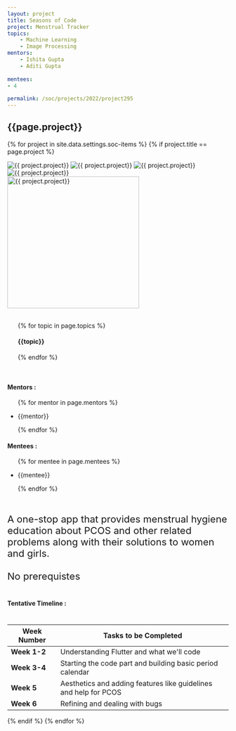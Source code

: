 ```yaml
---
layout: project
title: Seasons of Code
project: Menstrual Tracker
topics:
    - Machine Learning
    - Image Processing
mentors:
    - Ishita Gupta
    - Aditi Gupta
    
mentees:
- 4
    
permalink: /soc/projects/2022/project295
---
```


<h2 class="display1 m-3 p-3 text-center project-title">{{page.project}}</h2>

{% for project in site.data.settings.soc-items %}
{% if project.title == page.project %}
<div class ="img-soc d-block"> 
    <img src="{{ site.baseurl }}/{{ project.image }}" alt="{{ project.project}}" class="image-1">
    <img src="{{ site.baseurl }}/{{ project.image }}" alt="{{ project.project}}" class="image-2">
    <img src="{{ site.baseurl }}/{{ project.image }}" alt="{{ project.project}}" class="image-3">
    <img src="{{ site.baseurl }}/{{ project.image }}" alt="{{ project.project}}" class="image-4">
</div>
<div class = "mobile-img-soc">
  <img src="{{ site.baseurl }}/{{ project.image }}"  width = "300" height="300" alt="{{ project.project}}" class="border rounded">
  </div>
<div>
    <br>
    <ul>
        {% for topic in page.topics %}
        <li style = "display: inline"><h4 class="text-primary text-center">{{topic}}</h4></li>
        {% endfor %}
    </ul>
    <br>
    <h4 class="display3  ">Mentors :</h4> 
    <ul>
        {% for mentor in page.mentors %}
        <li><p class="lead">{{mentor}}</p></li>
        {% endfor %}
    </ul>
    <h4 class="display3  ">Mentees :</h4> 
    <ul>
        {% for mentee in page.mentees %}
        <li><p class="lead">{{mentee}}</p></li>
        {% endfor %}
    </ul>
</div>
<div>
    <p class="display3 project-desc" style = "font-size:22px;" >
        <br>
        A one-stop app that provides menstrual hygiene education about PCOS and other related problems along with their solutions to women and girls.
        <br><br>
        No prerequistes
</p>
</div>
<div class ="d-flex">
<div>
    <h4 class="display3" style="margin:40px 0px 40px 0px;">Tentative Timeline :</h4>
    <table class = "table table-striped w-100">
  <thead>
    <tr>
      <th>Week Number</th>
      <th>Tasks to be Completed</th>
    </tr>
  </thead>
  <tbody>
    <tr>
      <td><strong>Week 1-2</strong></td>
      <td>Understanding Flutter and what we'll code</td>
    </tr>
    <tr>
      <td><strong>Week 3-4 </strong></td>
      <td>Starting the code part and building basic period calendar

 </td>
    </tr>
    <tr>
      <td><strong>Week 5  </strong></td>
      <td>Aesthetics and adding features like guidelines and help for PCOS</td>
    </tr>
    <tr>
      <td><strong>Week 6  </strong></td>
      <td>Refining and dealing with bugs</td>
    </tr>
    </tbody>
    </table>
</div>
</div>
{% endif %}
{% endfor %}
